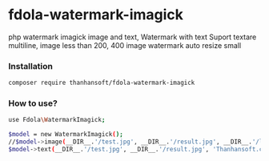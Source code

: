 # fdola-watermark-imagick

php watermark imagick image and text, Watermark with text Suport textare multiline, image less than 200, 400 image watermark auto resize small

### Installation
```bash
composer require thanhansoft/fdola-watermark-imagick
```

### How to use?

```bash
use Fdola\WatermarkImagick;

$model = new WatermarkImagick();
//$model->image(__DIR__.'/test.jpg', __DIR__.'/result.jpg', __DIR__.'/logo.png', 'center', 10, false, 1);
$model->text(__DIR__.'/test.jpg', __DIR__.'/result.jpg', 'Thanhansoft.com', 'bottom-right');
```